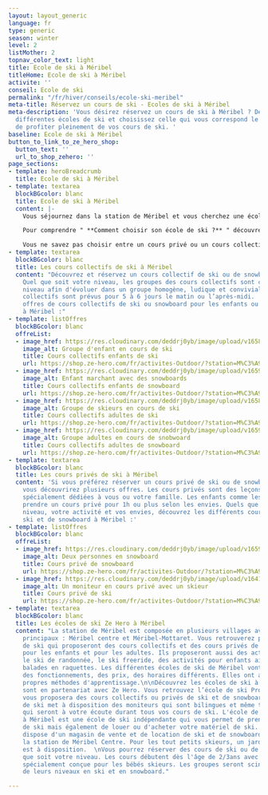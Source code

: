 ```yaml
---
layout: layout_generic
language: fr
type: generic
season: winter
level: 2
listMother: 2
topnav_color_text: light
title: Ecole de ski à Méribel
titleHome: Ecole de ski à Méribel
activite: ''
conseil: Ecole de ski
permalink: "/fr/hiver/conseils/ecole-ski-meribel"
meta-title: Réservez un cours de ski - Ecoles de ski à Méribel
meta-description: 'Vous désirez réservez un cours de ski à Méribel ? Découvrez les
  différentes écoles de ski et choisissez celle qui vous correspond le mieux afin
  de profiter pleinement de vos cours de ski. '
baseline: Ecole de ski à Méribel
button_to_link_to_ze_hero_shop:
  button_text: ''
  url_to_shop_zehero: ''
page_sections:
- template: heroBreadcrumb
  title: Ecole de ski à Méribel
- template: textarea
  blockBGcolor: blanc
  title: Ecole de ski à Méribel
  content: |-
    Vous séjournez dans la station de Méribel et vous cherchez une école de ski à Méribel ? Vous désirez prendre des cours de ski car vous débutez ? Vous souhaitez vous perfectionner en snowboard ? Vous souhaitez que votre enfant aille dans un jardin d'enfant afin d'apprendre le ski ? Vous trouverez alors, au sein de Méribel et de Méribel-Mottaret plusieurs écoles de ski qui mettent en placent différents cours de ski et de snowboard. Réservez des cours de ski pour les enfants, pour les adolescents et pour les adultes dans la station de Méribel.

    Pour comprendre " **Comment choisir son école de ski ?** " découvrez toutes les informations et nos conseils dans en [**cliquant ici**](/fr/hiver/conseils/choisir-ecole-de-ski) !

    Vous ne savez pas choisir entre un cours privé ou un cours collectif ? Nous vous expliquons toutes les différentes de ces cours dans notre [**page conseil**](/fr/hiver/conseils/cours-prive-cours-collectif).
- template: textarea
  blockBGcolor: blanc
  title: Les cours collectifs de ski à Méribel
  content: "Découvrez et réservez un cours collectif de ski ou de snowboard à Méribel.
    Quel que soit votre niveau, les groupes des cours collectifs sont composés par
    niveau afin d'évoluer dans un groupe homogène, ludique et convivial.  \nLes cours
    collectifs sont prévus pour 5 à 6 jours le matin ou l’après-midi.  \nVoici les
    offres de cours collectifs de ski ou snowboard pour les enfants ou les adultes
    à Méribel :"
- template: listOffres
  blockBGcolor: blanc
  offreList:
  - image_href: https://res.cloudinary.com/deddrj0yb/image/upload/v1658996210/website/winter/275128300_9875680909169958_2920998395355154908_n.jpg
    image_alt: Groupe d'enfant en cours de ski
    title: Cours collectifs enfants de ski
    url: https://shop.ze-hero.com/fr/activites-Outdoor/?station=M%C3%A9ribel&calessonstype=Cours+collectif&catypegenderlistsummer=Enfant&calessonsactivitytype=Ski&start-date=
  - image_href: https://res.cloudinary.com/deddrj0yb/image/upload/v1659357505/website/winter/269889239_9441375549267165_2049531082446778310_n.jpg
    image_alt: Enfant marchant avec des snowboards
    title: Cours collectifs enfants de snowboard
    url: https://shop.ze-hero.com/fr/activites-Outdoor/?station=M%C3%A9ribel&calessonstype=Cours+collectif&catypegenderlistsummer=Enfant&calessonsactivitytype=Snowboard&start-date=
  - image_href: https://res.cloudinary.com/deddrj0yb/image/upload/v1658933182/website/winter/_S9C8402.jpg
    image_alt: Groupe de skieurs en cours de ski
    title: Cours collectifs adultes de ski
    url: https://shop.ze-hero.com/fr/activites-Outdoor/?station=M%C3%A9ribel&calessonstype=Cours+collectif&catypegenderlistsummer=Adulte&calessonsactivitytype=Ski&start-date=
  - image_href: https://res.cloudinary.com/deddrj0yb/image/upload/v1659357494/website/winter/272297635_9672235216181196_9157146173453775185_n.jpg
    image_alt: Groupe adultes en cours de snobwoard
    title: Cours collectifs adultes de snowboard
    url: https://shop.ze-hero.com/fr/activites-Outdoor/?station=M%C3%A9ribel&calessonstype=Cours+collectif&catypegenderlistsummer=Adulte&calessonsactivitytype=Snowboard&start-date=
- template: textarea
  blockBGcolor: blanc
  title: Les cours privés de ski à Méribel
  content: 'Si vous préférez réserver un cours privé de ski ou de snowboard à Méribel,
    vous découvrirez plusieurs offres. Les cours privés sont des leçons qui seront
    spécialement dédiées à vous ou votre famille. Les enfants comme les adultes peuvent
    prendre un cours privé pour 1h ou plus selon les envies. Quels que soient votre
    niveau, votre activité et vos envies, découvrez les différents cours privés de
    ski et de snowboard à Méribel :'
- template: listOffres
  blockBGcolor: blanc
  offreList:
  - image_href: https://res.cloudinary.com/deddrj0yb/image/upload/v1659001442/website/winter/snow_adulte.jpg
    image_alt: Deux personnes en snowboard
    title: Cours privé de snowboard
    url: https://shop.ze-hero.com/fr/activites-Outdoor/?station=M%C3%A9ribel&calessonstype=Cours+priv%C3%A9&catypegenderlistsummer=all&calessonsactivitytype=Snowboard&start-date=
  - image_href: https://res.cloudinary.com/deddrj0yb/image/upload/v1641825166/website/winter/debuter-le-ski-pour-adultes-avec-prosneige-_dou0sp.jpg
    image_alt: Un moniteur en cours privé avec un skieur
    title: Cours privé de ski
    url: https://shop.ze-hero.com/fr/activites-Outdoor/?station=M%C3%A9ribel&calessonstype=Cours+priv%C3%A9&catypegenderlistsummer=all&calessonsactivitytype=Ski&start-date=
- template: textarea
  blockBGcolor: blanc
  title: Les écoles de ski Ze Hero à Méribel
  content: "La station de Méribel est composée en plusieurs villages avec 2 villages
    principaux : Méribel centre et Méribel-Mottaret. Vous retrouverez plusieurs écoles
    de ski qui proposeront des cours collectifs et des cours privés de ski et de snowboard
    pour les enfants et pour les adultes. Ils proposeront aussi des activités comme
    le ski de randonnée, le ski freeride, des activités pour enfants ainsi que des
    balades en raquettes. Les différentes écoles de ski de Méribel vont proposer chacune
    des fonctionnements, des prix, des horaires différents. Elles ont aussi leurs
    propres méthodes d'apprentissage.\n\nDécouvrez les écoles de ski à Méribel qui
    sont en partenariat avec Ze Hero. Vous retrouvez l’école de ski Prosneige. Elle
    vous proposera des cours collectifs ou privés de ski et de snowboard. Cette école
    de ski met à disposition des moniteurs qui sont bilingues et même trilingues et
    qui seront à votre écoute durant tous vos cours de ski. L'école de ski Prosneige
    à Méribel est une école de ski indépendante qui vous permet de prendre des cours
    de ski mais également de louer ou d'acheter votre matériel de ski. En effet, Prosneige
    dispose d'un magasin de vente et de location de ski et de snowboard au sein de
    la station de Méribel Centre. Pour les tout petits skieurs, un jardin d'enfants
    est à disposition.  \nVous pourrez réserver des cours de ski ou de snowboard quel
    que soit votre niveau. Les cours débutent dès l'âge de 2/3ans avec une pédagogie
    spécialement conçue pour les bébés skieurs. Les groupes seront scindés en fonction
    de leurs niveaux en ski et en snowboard."

---
```

